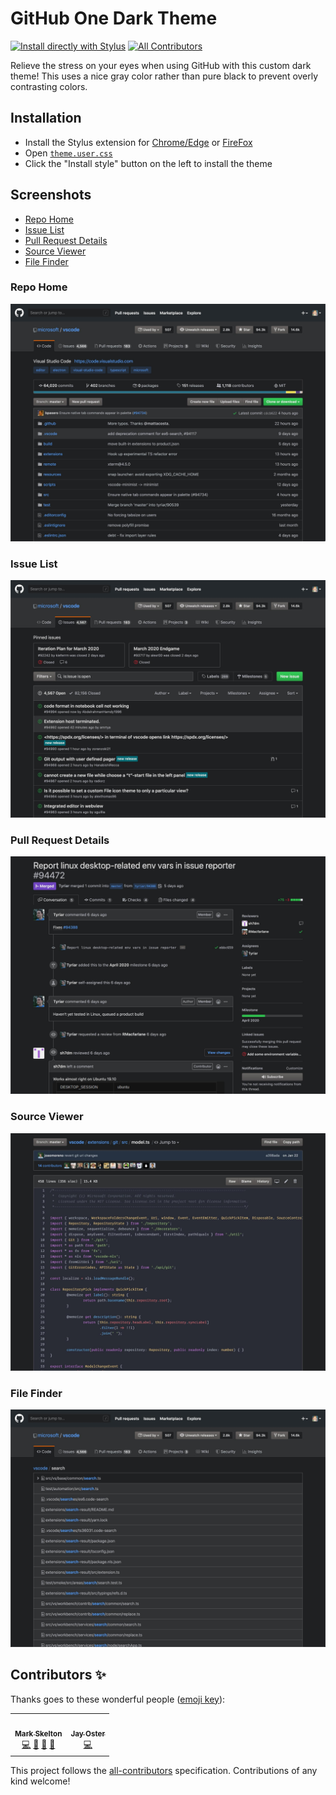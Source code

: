 # GitHub One Dark Theme

[![Install directly with Stylus](https://img.shields.io/badge/Install%20directly%20with-Stylus-00adad.svg)](https://github.com/mskelton/github-one-dark-theme/raw/master/theme.user.css)
[![All Contributors](https://img.shields.io/github/all-contributors/one-dark/github-one-dark-theme?color=orange)](#contributors)

Relieve the stress on your eyes when using GitHub with this custom dark theme! This uses a nice gray color rather than pure black to prevent overly contrasting colors.

## Installation

- Install the Stylus extension for [Chrome/Edge](https://chrome.google.com/webstore/detail/stylus/clngdbkpkpeebahjckkjfobafhncgmne?hl=en) or [FireFox](https://addons.mozilla.org/en-US/firefox/addon/styl-us)
- Open [`theme.user.css`](https://github.com/mskelton/github-one-dark-theme/raw/master/theme.user.css)
- Click the "Install style" button on the left to install the theme

## Screenshots

- [Repo Home](#repo-home)
- [Issue List](#issue-list)
- [Pull Request Details](#pull-request-details)
- [Source Viewer](#source-viewer)
- [File Finder](#file-finder)

### Repo Home

![Repo home](screenshots/repo.jpeg)

### Issue List

![Issue list](screenshots/issues.jpg)

### Pull Request Details

![Pull request details](screenshots/pull-request.jpg)

### Source Viewer

![Source viewer](screenshots/editor.jpg)

### File Finder

![File finder](screenshots/file-finder.jpg)

## Contributors ✨

Thanks goes to these wonderful people ([emoji key](https://allcontributors.org/docs/en/emoji-key)):

<!-- ALL-CONTRIBUTORS-LIST:START - Do not remove or modify this section -->
<!-- prettier-ignore-start -->
<!-- markdownlint-disable -->
<table>
  <tr>
    <td align="center"><a href="https://github.com/mskelton"><img src="https://avatars3.githubusercontent.com/u/25914066?v=4" width="100px;" alt=""/><br /><sub><b>Mark Skelton</b></sub></a><br /><a href="https://github.com/mskelton/github-one-dark-theme/commits?author=mskelton" title="Code">💻</a> <a href="https://github.com/mskelton/github-one-dark-theme/commits?author=mskelton" title="Documentation">📖</a> <a href="#ideas-mskelton" title="Ideas, Planning, & Feedback">🤔</a> <a href="#design-mskelton" title="Design">🎨</a></td>
    <td align="center"><a href="http://www.kodewerx.org/"><img src="https://avatars0.githubusercontent.com/u/456942?v=4" width="100px;" alt=""/><br /><sub><b>Jay Oster</b></sub></a><br /><a href="https://github.com/mskelton/github-one-dark-theme/commits?author=parasyte" title="Code">💻</a></td>
  </tr>
</table>

<!-- markdownlint-enable -->
<!-- prettier-ignore-end -->

<!-- ALL-CONTRIBUTORS-LIST:END -->

This project follows the [all-contributors](https://github.com/all-contributors/all-contributors) specification. Contributions of any kind welcome!
